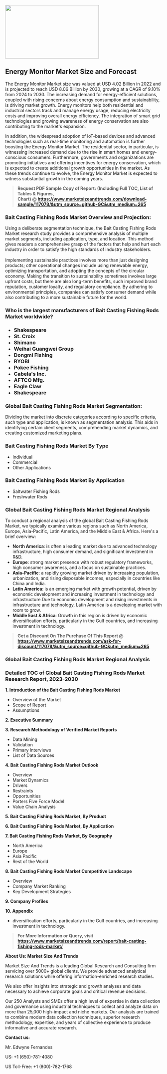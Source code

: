 <p><img class="alignnone size-medium wp-image-20088" src="https://ffe5etoiles.com/wp-content/uploads/2024/12/MST1-300x171.png" alt="" width="300" height="171" /></p><h2>Energy Monitor Market Size and Forecast</h2><p>The Energy Monitor Market size was valued at USD 4.02 Billion in 2022 and is projected to reach USD 8.06 Billion by 2030, growing at a CAGR of 9.10% from 2024 to 2030. The increasing demand for energy-efficient solutions, coupled with rising concerns about energy consumption and sustainability, is driving market growth. Energy monitors help both residential and industrial sectors track and manage energy usage, reducing electricity costs and improving overall energy efficiency. The integration of smart grid technologies and growing awareness of energy conservation are also contributing to the market's expansion.</p><p>In addition, the widespread adoption of IoT-based devices and advanced technologies such as real-time monitoring and automation is further boosting the Energy Monitor Market. The residential sector, in particular, is witnessing increased demand due to the rise in smart homes and energy-conscious consumers. Furthermore, governments and organizations are promoting initiatives and offering incentives for energy conservation, which is expected to create additional growth opportunities in the market. As these trends continue to evolve, the Energy Monitor Market is expected to witness substantial growth in the coming years.</p></p><blockquote id="" class=""><strong>Request PDF Sample Copy of Report: (Including Full TOC, List of Tables &amp; Figures, Chart)&nbsp;@&nbsp;<strong><a href="https://www.marketsizeandtrends.com/download-sample/117078/&utm_source=github-GC&utm_medium=265" target="_blank">https://www.marketsizeandtrends.com/download-sample/117078/&utm_source=github-GC&utm_medium=265</a></strong></strong></blockquote><h3 id="" class="">Bait Casting Fishing Rods Market&nbsp;Overview and Projection:</h3><p id="" class="">Using a deliberate segmentation technique, the Bait Casting Fishing Rods Market research study provides a comprehensive analysis of multiple market segments, including application, type, and location. This method gives readers a comprehensive grasp of the factors that help and hurt each industry in order to satisfy the high standards of industry stakeholders. <br /> <br />Implementing sustainable practices involves more than just designing products; other operational changes include using renewable energy, optimizing transportation, and adopting the concepts of the circular economy. Making the transition to sustainability sometimes involves large upfront costs, but there are also long-term benefits, such improved brand reputation, customer loyalty, and regulatory compliance. By adhering to environmental principles, companies can satisfy consumer demand while also contributing to a more sustainable future for the world.</p><h3 id="" class="">Who is the largest manufacturers of&nbsp;Bait Casting Fishing Rods Market worldwide?</h3><h3 class=""><p><ul><li>Shakespeare </li><li> St. Croix </li><li> Shimano </li><li> Weihai Guangwei Group </li><li> Dongmi Fishing </li><li> RYOBI </li><li> Pokee Fishing </li><li> Cabela's Inc. </li><li> AFTCO Mfg. </li><li> Eagle Claw </li><li> Shakespeare</li></ul></p></h3><h3 id="" class="">Global&nbsp;Bait Casting Fishing Rods Market Segmentation:</h3><p id="" class="">Dividing the market into discrete categories according to specific criteria, such type and application, is known as segmentation analysis. This aids in identifying certain client segments, comprehending market dynamics, and creating customized marketing plans.</p><h3 id="" class="">Bait Casting Fishing Rods Market&nbsp;By Type</h3><p><p><ul><li>Individual</li><li> Commercial</li><li> Other Applications</p></li></ul></p></p><h3 id="" class="">Bait Casting Fishing Rods Market&nbsp;By Application</h3><p class=""><p><ul><li>Saltwater Fishing Rods</li><li> Freshwater Rods</li></ul></p></p><h3 id="" class="">Global Bait Casting Fishing Rods Market Regional Analysis</h3><p id="" class="">To conduct a regional analysis of the global Bait Casting Fishing Rods Market, we typically examine various regions such as North America, Europe, Asia-Pacific, Latin America, and the Middle East &amp; Africa. Here's a brief overview:</p><ul><li><strong>North America</strong>: is often a leading market due to advanced technology infrastructure, high consumer demand, and significant investment in R&amp;D.</li><li><strong>Europe</strong>: strong market presence with robust regulatory frameworks, high consumer awareness, and a focus on sustainable practices.</li><li><strong>Asia-Pacific</strong>: a rapidly growing market driven by increasing population, urbanization, and rising disposable incomes, especially in countries like China and India.</li><li><strong>Latin America</strong>: is an emerging market with growth potential, driven by economic development and increasing investment in technology and infrastructure.Due to economic development and rising investments in infrastructure and technology, Latin America is a developing market with room to grow.</li><li><strong>Middle East &amp; Africa</strong>: Growth in this region is driven by economic diversification efforts, particularly in the Gulf countries, and increasing investment in technology.</li></ul><blockquote id="" class=""><strong>Get a Discount On The Purchase Of This Report @ <strong><a href="https://www.marketsizeandtrends.com/ask-for-discount/117078/&utm_source=github-GC&utm_medium=265" target="_blank">https://www.marketsizeandtrends.com/ask-for-discount/117078/&utm_source=github-GC&utm_medium=265</a></strong></strong></blockquote><h3 id="" class="">Global Bait Casting Fishing Rods Market Regional Analysis</h3><h3 id="" class="">Detailed TOC of Global Bait Casting Fishing Rods Market Research Report, 2023-2030</h3><p id="" class=""><strong>1. Introduction of the Bait Casting Fishing Rods Market</strong></p><ul><li>Overview of the Market</li><li>Scope of Report</li><li>Assumptions</li></ul><p id="" class=""><strong>2. Executive Summary</strong></p><p id="" class=""><strong>3. Research Methodology of Verified Market Reports</strong></p><ul><li>Data Mining</li><li>Validation</li><li>Primary Interviews</li><li>List of Data Sources</li></ul><p id="" class=""><strong>4. Bait Casting Fishing Rods Market Outlook</strong></p><ul><li>Overview</li><li>Market Dynamics</li><li>Drivers</li><li>Restraints</li><li>Opportunities</li><li>Porters Five Force Model</li><li>Value Chain Analysis</li></ul><p id="" class=""><strong>5. Bait Casting Fishing Rods Market, By Product</strong></p><p id="" class=""><strong>6. Bait Casting Fishing Rods Market, By Application</strong></p><p id="" class=""><strong>7. Bait Casting Fishing Rods Market, By Geography</strong></p><ul><li>North America</li><li>Europe</li><li>Asia Pacific</li><li>Rest of the World</li></ul><p id="" class=""><strong>8. Bait Casting Fishing Rods Market Competitive Landscape</strong></p><ul><li>Overview</li><li>Company Market Ranking</li><li>Key Development Strategies</li></ul><p id="" class=""><strong>9. Company Profiles</strong></p><p id="" class=""><strong>10. Appendix</strong></p><ul><li>diversification efforts, particularly in the Gulf countries, and increasing investment in technology.</li></ul><blockquote id="" class=""><strong>For More Information or Query, visit <strong><strong><a href="https://www.marketsizeandtrends.com/report/bait-casting-fishing-rods-market/" target="_blank">https://www.marketsizeandtrends.com/report/bait-casting-fishing-rods-market/</a></strong></strong></strong></blockquote><p id="" class=""><strong>About Us: Market Size And Trends</strong></p><p id="" class="">Market Size And Trends is a leading Global Research and Consulting firm servicing over 5000+ global clients. We provide advanced analytical research solutions while offering information-enriched research studies.</p><p id="" class="">We also offer insights into strategic and growth analyses and data necessary to achieve corporate goals and critical revenue decisions.</p><p id="" class="">Our 250 Analysts and SMEs offer a high level of expertise in data collection and governance using industrial techniques to collect and analyze data on more than 25,000 high-impact and niche markets. Our analysts are trained to combine modern data collection techniques, superior research methodology, expertise, and years of collective experience to produce informative and accurate research.</p><p id="" class=""><strong>Contact us:</strong></p><p id="" class="">Mr. Edwyne Fernandes</p><p id="" class="">US: +1 (650)-781-4080</p><p id="" class="">US Toll-Free: +1 (800)-782-1768</p>

